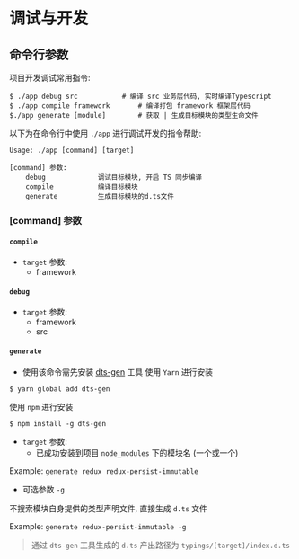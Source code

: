 # 调试与开发

## 命令行参数

项目开发调试常用指令:

```
$ ./app debug src			# 编译 src 业务层代码, 实时编译Typescript
$ ./app compile framework		# 编译打包 framework 框架层代码
$./app generate [module]		# 获取 | 生成目标模块的类型生命文件
```

以下为在命令行中使用 `./app` 进行调试开发的指令帮助:

```
Usage: ./app [command] [target]

[command] 参数:
	debug             调试目标模块, 开启 TS 同步编译
	compile           编译目标模块
	generate          生成目标模块的d.ts文件

```

### [command] 参数

#### `compile`
* `target` 参数: 
	* framework
	
#### `debug`
* `target` 参数: 
	* framework
	* src

#### `generate`
* 使用该命令需先安装 [dts-gen](https://github.com/Microsoft/dts-gen) 工具
使用 `Yarn` 进行安装
```
$ yarn global add dts-gen
```
使用 `npm` 进行安装
```
$ npm install -g dts-gen
```
* `target` 参数:
	* 已成功安装到项目 `node_modules` 下的模块名 (一个或一个)
  
Example: `generate redux redux-persist-immutable`

* 可选参数 `-g`

不搜索模块自身提供的类型声明文件, 直接生成 `d.ts` 文件

Example: `generate redux-persist-immutable -g`
> 通过 `dts-gen` 工具生成的 `d.ts` 产出路径为 `typings/[target]/index.d.ts`

